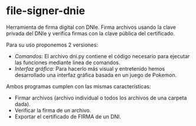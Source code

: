 # file-signer-dnie
Herramienta de firma digital con DNIe. Firma archivos usando la clave privada del DNIe y verifica firmas con la clave pública del certificado.

Para su uso proponemos 2 versiones:
- *Comandos:* El archivo dni.py contiene el código necesario para ejecutar las funciones mediante linea de comandos.
- *Interfaz gráfica:* Para hacerlo más visual y entretenido hemos desarrollado una interfaz gráfica basada en un juego de Pokemon.

Ambos programas cumplen con las mismas características:
- Firmar archivos (archivo individual o todos los archivos de una carpeta dada).
- Verificar la firma de un archivo.
- Exportar el certificado de FIRMA de un DNI.
